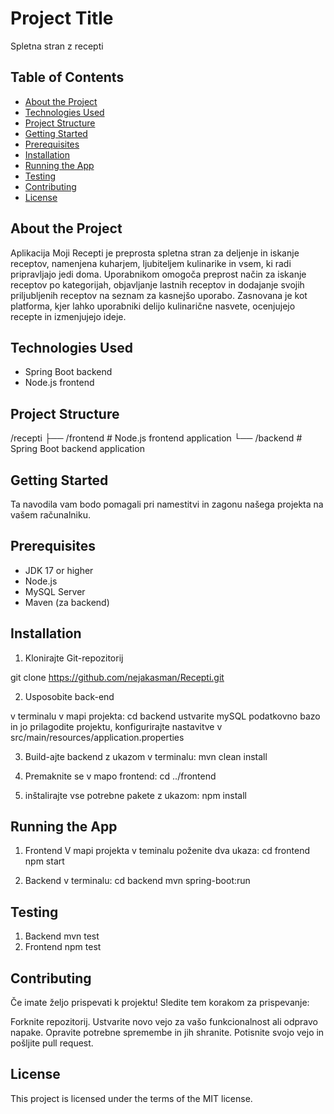 
# Project Title
Spletna stran z recepti

## Table of Contents

- [About the Project](#about-the-project)
- [Technologies Used](#technologies-used)
- [Project Structure](#project-structure)
- [Getting Started](#getting-started)
- [Prerequisites](#prerequisites)
- [Installation](#installation)
- [Running the App](#running-the-app)
- [Testing](#testing)
- [Contributing](#contributing)
- [License](#license)

## About the Project
Aplikacija Moji Recepti je preprosta spletna stran za deljenje in iskanje receptov, namenjena kuharjem, ljubiteljem kulinarike in vsem, ki radi pripravljajo jedi doma. Uporabnikom omogoča preprost način za iskanje receptov po kategorijah, objavljanje lastnih receptov in dodajanje svojih priljubljenih receptov na seznam za kasnejšo uporabo. Zasnovana je kot platforma, kjer lahko uporabniki delijo kulinarične nasvete, ocenjujejo recepte in izmenjujejo ideje.

## Technologies Used
- Spring Boot backend
- Node.js frontend

## Project Structure

/recepti
├── /frontend          # Node.js frontend application
└── /backend           # Spring Boot backend application



## Getting Started
Ta navodila vam bodo pomagali pri namestitvi in zagonu našega projekta na vašem računalniku.

## Prerequisites
- JDK 17 or higher
- Node.js 
- MySQL Server
- Maven (za backend)

## Installation

1. Klonirajte Git-repozitorij

git clone https://github.com/nejakasman/Recepti.git

2. Usposobite back-end

v terminalu v mapi projekta: cd backend
ustvarite mySQL podatkovno bazo in jo prilagodite projektu, konfigurirajte nastavitve v src/main/resources/application.properties

3. Build-ajte backend z ukazom v terminalu: mvn clean install

4. Premaknite se v mapo frontend: cd ../frontend

5. inštalirajte vse potrebne pakete z ukazom: npm install



 ## Running the App
 1. Frontend
V mapi projekta v teminalu poženite dva ukaza:
 cd frontend 
 npm start

 2. Backend
 v terminalu:
 cd backend
 mvn spring-boot:run

## Testing
 1. Backend
mvn test
 2. Frontend
 npm test

## Contributing

 Če imate željo prispevati k projektu! Sledite tem korakom za prispevanje:

Forknite repozitorij.
Ustvarite novo vejo za vašo funkcionalnost ali odpravo napake.
Opravite potrebne spremembe in jih shranite.
Potisnite svojo vejo in pošljite pull request.

## License

This project is licensed under the terms of the MIT license.

